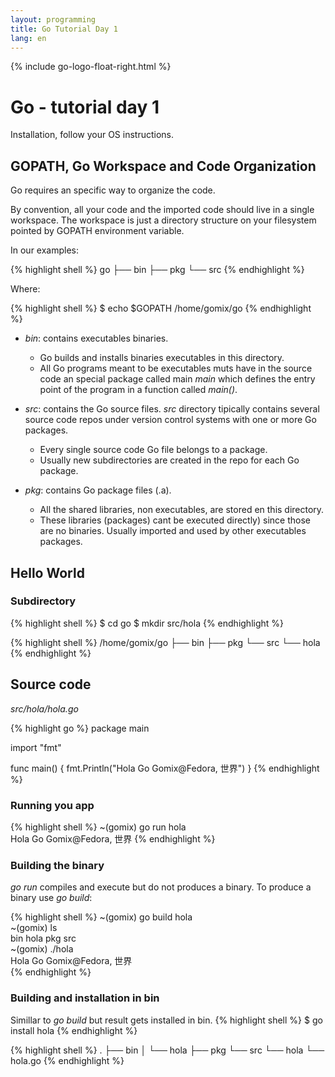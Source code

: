```yaml
---
layout: programming
title: Go Tutorial Day 1
lang: en
---
```

{% include go-logo-float-right.html %}

# Go - tutorial day 1

Installation, follow your OS instructions.

## GOPATH, Go Workspace and Code Organization

Go requires an specific way to organize the code.

By convention, all your code and the imported code should live in a single workspace.
The workspace is just a directory structure on your filesystem pointed by GOPATH environment variable.

In our examples:

{% highlight shell %}
  go
  ├── bin
  ├── pkg
  └── src
{% endhighlight %}

Where:

{% highlight shell %}
  $ echo $GOPATH
  /home/gomix/go
{% endhighlight %}

* *bin*: contains executables binaries.
  * Go builds and installs binaries executables in this directory.
  * All Go programs meant to be executables muts have in the source code an special package called main *main* which defines the entry point of the program in a function called *main()*.

* *src*: contains the Go source files.
  *src* directory tipically contains several source code repos under version control systems with one or more Go packages.
  * Every single source code Go file belongs to a package.
  * Usually new subdirectories are created in the repo for each Go package.

* *pkg*: contains Go package files (.a).
  * All the shared libraries, non executables, are stored en this directory.
  * These libraries (packages) cant be executed directly) since those are no binaries. Usually imported and used by other executables packages.

## Hello World

### Subdirectory

{% highlight shell %}
$ cd go
$ mkdir src/hola
{% endhighlight %}

{% highlight shell %}
/home/gomix/go
├── bin
├── pkg
└── src
    └── hola
{% endhighlight %}

## Source code

*src/hola/hola.go*

{% highlight go %}
package main

import "fmt"

func main() {
	fmt.Println("Hola Go Gomix@Fedora, 世界")
}
{% endhighlight %}

### Running you app

{% highlight shell %}
~(gomix) go run hola                                                                                      
Hola Go Gomix@Fedora, 世界 
{% endhighlight %}

### Building the binary

*go run* compiles and execute but do not produces a binary. To produce a binary use *go build*:

{% highlight shell %}
~(gomix) go build hola                                                                                    
~(gomix) ls                                                                                               
bin  hola  pkg  src                                                                     
~(gomix) ./hola                                                                                           
Hola Go Gomix@Fedora, 世界  
{% endhighlight %}

### Building and installation in bin

Simillar to *go build* but result gets installed in bin.
{% highlight shell %}
$ go install hola
{% endhighlight %}

{% highlight shell %}
.
├── bin
│   └── hola
├── pkg
└── src
    └── hola
        └── hola.go
{% endhighlight %}
